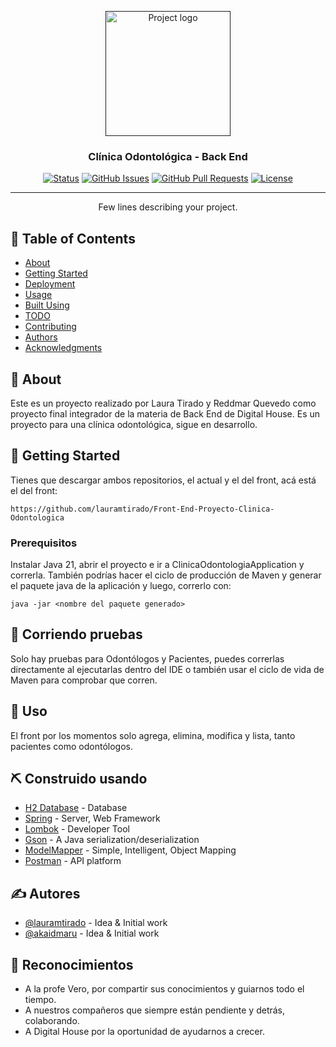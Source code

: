 <p align="center">
  <a href="" rel="noopener">
 <img width=200px height=200px src="https://i.imgur.com/8VQLkEZ.jpeg" alt="Project logo"></a>
</p>

<h3 align="center">Clínica Odontológica - Back End</h3>

<div align="center">

[![Status](https://img.shields.io/badge/status-active-success.svg)]()
[![GitHub Issues](https://img.shields.io/badge/issues-0-red)](https://github.com/Akaidmaru/TIRADO-LAURA-QUEVEDO-REDDMAR/issues)
[![GitHub Pull Requests](https://img.shields.io/badge/pull_requests-0-yellow)](https://github.com/Akaidmaru/TIRADO-LAURA-QUEVEDO-REDDMAR/pulls)
[![License](https://img.shields.io/badge/license-apache-blue.svg)](/LICENSE)

</div>

---

<p align="center"> Few lines describing your project.
    <br> 
</p>

## 📝 Table of Contents

- [About](#about)
- [Getting Started](#getting_started)
- [Deployment](#deployment)
- [Usage](#usage)
- [Built Using](#built_using)
- [TODO](../TODO.md)
- [Contributing](../CONTRIBUTING.md)
- [Authors](#authors)
- [Acknowledgments](#acknowledgement)

## 🧐 About <a name = "about"></a>

Este es un proyecto realizado por Laura Tirado y Reddmar Quevedo como proyecto final
integrador de la materia de Back End de Digital House. Es un proyecto para una clínica
odontológica, sigue en desarrollo.

## 🏁 Getting Started <a name = "getting_started"></a>

Tienes que descargar ambos repositorios, el actual y el del front, acá está el del front:
```
https://github.com/lauramtirado/Front-End-Proyecto-Clinica-Odontologica
```

### Prerequisitos

Instalar Java 21, abrir el proyecto e ir a ClinicaOdontologiaApplication y correrla. También podrías hacer el ciclo de 
producción de Maven y generar el paquete java de la aplicación y luego, correrlo con:

```
java -jar <nombre del paquete generado>
```

## 🔧 Corriendo pruebas <a name = "tests"></a>

Solo hay pruebas para Odontólogos y Pacientes, puedes correrlas directamente al ejecutarlas dentro del IDE o también
usar el ciclo de vida de Maven para comprobar que corren.

## 🎈 Uso <a name="usage"></a>

El front por los momentos solo agrega, elimina, modifica y lista, tanto pacientes como odontólogos.

## ⛏️ Construido usando <a name = "built_using"></a>

- [H2 Database](https://www.h2database.com/html/main.html) - Database
- [Spring](https://spring.io/) - Server, Web Framework
- [Lombok](https://projectlombok.org/) - Developer Tool
- [Gson](https://github.com/google/gson) - A Java serialization/deserialization
- [ModelMapper](https://modelmapper.org/) - Simple, Intelligent, Object Mapping
- [Postman](https://www.postman.com/) - API platform

## ✍️ Autores <a name = "authors"></a>

- [@lauramtirado](https://github.com/lauramtirado) - Idea & Initial work
- [@akaidmaru](https://github.com/akaidmaru) - Idea & Initial work

## 🎉 Reconocimientos <a name = "acknowledgement"></a>

- A la profe Vero, por compartir sus conocimientos y guiarnos todo el tiempo.
- A nuestros compañeros que siempre están pendiente y detrás, colaborando.
- A Digital House por la oportunidad de ayudarnos a crecer.
